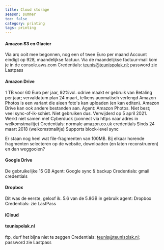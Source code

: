 ```yaml
---
title: Cloud storage
season: summer
toc: false
category: printing
tags: printing
---
```

#### Amazon S3 en Glacier
Via arq ooit mee begonnen, nog een of twee Euro per maand
Account eindigt op 928, maandelijkse factuur.
Via de maandelijkse factuur-mail kom je in de console.aws.com
Credentials: teunis@teunispolak.nl; password zie Lastpass

#### Amazon Drive
1 TB voor 60 Euro per jaar, 92%vol. odrive maakt er gebruik van
Betaling per jaar; vervaldatum plan 24 maart, telkens auomatisch verlengd
Amazon Photos is een variant die aleen foto's kan uploaden (en kan editen). Amazon Drive kan ook andere bestanden aan.
Agent: Amazon Photos. Niet best; veel sync-of-ik-schiet. Niet gebruiken dus. Verwijderd op 5 april 2021.
Werkt niet samen met Cyberduck (connect via https naar adres in welkomstmailtje)
Credentials: normale amazon.co.uk credentials
Sinds 24 maart 2018 (welkomstmailtje)
Supports block-level sync

Er staan nog heel wat file-fragmenten van 100MB. Bij elkaar horende fragmenten selecteren op de website, downloaden (en laten reconstrueren) en dan weggooien?

#### Google Drive
De gebruikelijke 15 GB
Agent: Google sync & backup
Credentials: gmail credentials

#### Dropbox
Dit was de eerste, geloof ik. 5.6 van de 5.8GB in gebruik
agent: Dropbox
Credentials: zie LastPass

#### iCloud

#### teunispolak.nl
ftp, durf het bijna niet te zeggen
Credentials: teunis@teunisolak.nl; password zie Lastpass
